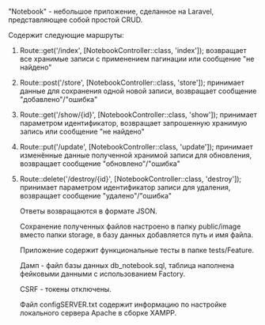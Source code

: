 "Notebook"  - небольшое приложение, сделанное на Laravel, представляющее собой простой CRUD. 

Содержит следующие маршруты:

1) Route::get('/index', [NotebookController::class, 'index']);
   возвращает все хранимые записи с применением пагинации или сообщение "не найдено"
   
2) Route::post('/store', [NotebookController::class, 'store']);
   принимает данные для сохранения одной новой записи, возвращает сообщение "добавлено"/"ошибка"
    
3) Route::get('/show/{id}', [NotebookController::class, 'show']);
   принимает параметром идентификатор, возвращает запрошенную хранимую запись или сообщение "не найдено"
    
4) Route::put('/update', [NotebookController::class, 'update']);
   принимает изменённые данные полученной хранимой записи для обновления, возвращает сообщение "обновлено"/"ошибка"
   
5) Route::delete('/destroy/{id}', [NotebookController::class, 'destroy']); 
   принимает параметром идентификатор записи для удаления, возвращает сообщение "удалено"/"ошибка"

   Ответы возвращаются в формате JSON.

   Сохранение полученных файлов настроено в папку public/image вместо папки storage, в базу данных добавляется путь и имя файла.
   
   Приложение содержит функциональные тесты в папке tests/Feature.

   Дамп - файл базы данных db_notebook.sql, таблица наполнена фейковыми данными с использованием Factory.

   CSRF - токены отключены.

   Файл configSERVER.txt содержит информацию по настройке локального сервера Apache в сборке XAMPP.

    
